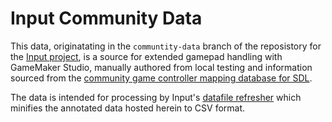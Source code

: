# Input Community Data

This data, originatating in the `communtity-data` branch of the reposistory for the [Input project](https://github.com/JujuAdams/Input/), is a source for extended gamepad handling with GameMaker Studio, manually authored from local testing and information sourced from the [community game controller mapping database for SDL](https://github.com/gabomdq/SDL_GameControllerDB).

The data is intended for processing by Input's [datafile refresher](https://github.com/JujuAdams/Input/blob/dev/refresh_datafiles.py) which minifies the annotated data hosted herein to CSV format.
